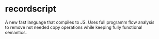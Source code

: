 # recordscript

A new fast language that compiles to JS. Uses full programm flow analysis to remove not needed
copy operations while keeping fully functional semantics.
